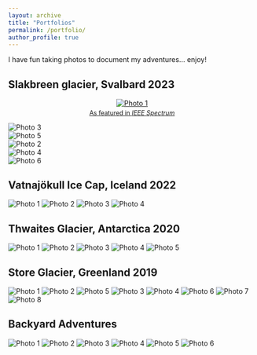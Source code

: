 ```yaml
---
layout: archive
title: "Portfolios"
permalink: /portfolio/
author_profile: true
---
```

I have fun taking photos to document my adventures... enjoy!

## Slakbreen glacier, Svalbard 2023

<div class="masonry-gallery">
  <div style="text-align: center;">
    <a href="https://spectrum.ieee.org/drone-ice-radar" target="_blank" title="As featured in IEEE Spectrum">
      <img src="/images/svalbard2023/photo7.png" alt="Photo 1">
    </a>
    <p style="font-size: 0.9em; margin-top: 4px;">
      <a href="https://spectrum.ieee.org/drone-ice-radar" target="_blank">As featured in <em>IEEE Spectrum</em></a>
    </p>
  </div>

  <div><img src="/images/svalbard2023/photo3.png" alt="Photo 3"></div>
  <div><img src="/images/svalbard2023/photo5.png" alt="Photo 5"></div>
  <div><img src="/images/svalbard2023/photo2.png" alt="Photo 2"></div>
  <div><img src="/images/svalbard2023/photo4.png" alt="Photo 4"></div>
  <div><img src="/images/svalbard2023/photo6.png" alt="Photo 6"></div>
</div>

## Vatnajökull Ice Cap, Iceland 2022

<div class="masonry-gallery">
  <img src="/images/iceland2022/photo1.png" alt="Photo 1">
  <img src="/images/iceland2022/photo2.png" alt="Photo 2">
  <img src="/images/iceland2022/photo3.png" alt="Photo 3">
  <img src="/images/iceland2022/photo4.png" alt="Photo 4">
</div>

## Thwaites Glacier, Antarctica 2020

<div class="masonry-gallery">
  <img src="/images/antarctica2020/photo1.png" alt="Photo 1">
  <img src="/images/antarctica2020/photo2.png" alt="Photo 2">
  <img src="/images/antarctica2020/photo3.png" alt="Photo 3">
  <img src="/images/antarctica2020/photo4.png" alt="Photo 4">
  <img src="/images/antarctica2020/photo5.png" alt="Photo 5">
</div>


## Store Glacier, Greenland 2019

<div class="masonry-gallery">
  <img src="/images/greenland2019/photo1.png" alt="Photo 1">
  <img src="/images/greenland2019/photo2.png" alt="Photo 2">
  <img src="/images/greenland2019/photo5.png" alt="Photo 5">
  <img src="/images/greenland2019/photo3.png" alt="Photo 3">
  <img src="/images/greenland2019/photo4.png" alt="Photo 4">
  <img src="/images/greenland2019/photo6.png" alt="Photo 6">
  <img src="/images/greenland2019/photo7.png" alt="Photo 7">
  <img src="/images/greenland2019/photo8.png" alt="Photo 8">
</div>


## Backyard Adventures

<div class="masonry-gallery">
  <img src="/images/backyard/photo1.png" alt="Photo 1">
  <img src="/images/backyard/photo2.png" alt="Photo 2">
  <img src="/images/backyard/photo3.png" alt="Photo 3">
  <img src="/images/backyard/photo4.png" alt="Photo 4">
  <img src="/images/backyard/photo5.png" alt="Photo 5">
  <img src="/images/backyard/photo6.png" alt="Photo 6">
</div>
